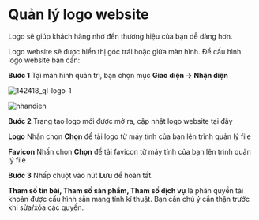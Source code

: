 # Quản lý logo website

Logo sẽ giúp khách hàng nhớ đến thương hiệu của bạn dễ dàng hơn.

Logo website sẽ được hiển thị góc trái hoặc giữa màn hình. Để cấu hình logo website bạn cần:

**Bước 1** Tại màn hình quản trị, bạn chọn mục **Giao diện -> Nhận diện**

![142418_ql-logo-1](../media/data/uploads/2022/04/04/142418_ql-logo-1.jpg)

![nhandien]({{site.baseurl}}/../media/data/news/2022/hdsd-pisale/nhandien.jpg)

**Bước 2** Trang tạo logo mới được mở ra, cập nhật logo website tại đây

**Logo** Nhấn chọn **Chọn** để tải logo từ máy tính của bạn lên trình quản lý file

**Favicon** Nhấn chọn **Chọn** để tải favicon từ máy tính của bạn lên trình quản lý file

**Bước 3** Nhấp chuột vào nút **Lưu** để hoàn tất.

**Tham số tin bài, Tham số sản phẩm, Tham số dịch vụ** là phân quyền tài khoản được cấu hình sẵn mang tính kĩ thuật. Bạn cần chú ý cẩn thận trước khi sửa/xóa các quyền.

